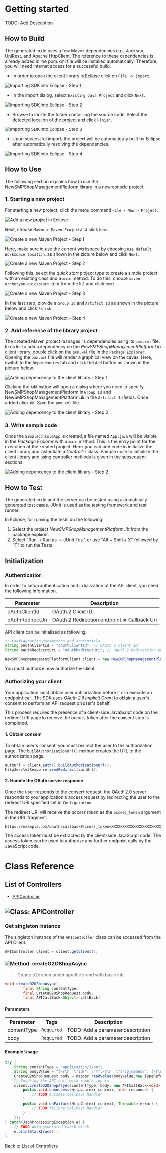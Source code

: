 # Getting started

TODO: Add Description

## How to Build

The generated code uses a few Maven dependencies e.g., Jackson, UniRest,
and Apache HttpClient. The reference to these dependencies is already
added in the pom.xml file will be installed automatically. Therefore,
you will need internet access for a successful build.

* In order to open the client library in Eclipse click on ``` File -> Import ```.

![Importing SDK into Eclipse - Step 1](https://apidocs.io/illustration/java?step=import0&workspaceFolder=New%20SMP%20%28Shop%20Management%20Platform%29-Java&workspaceName=NewSMPShopManagementPlatform&projectName=NewSMPShopManagementPlatformLib&rootNamespace=localhost)

* In the import dialog, select ``` Existing Java Project ``` and click ``` Next ```.

![Importing SDK into Eclipse - Step 2](https://apidocs.io/illustration/java?step=import1&workspaceFolder=New%20SMP%20%28Shop%20Management%20Platform%29-Java&workspaceName=NewSMPShopManagementPlatform&projectName=NewSMPShopManagementPlatformLib&rootNamespace=localhost)

* Browse to locate the folder containing the source code. Select the detected location of the project and click ``` Finish ```.

![Importing SDK into Eclipse - Step 3](https://apidocs.io/illustration/java?step=import2&workspaceFolder=New%20SMP%20%28Shop%20Management%20Platform%29-Java&workspaceName=NewSMPShopManagementPlatform&projectName=NewSMPShopManagementPlatformLib&rootNamespace=localhost)

* Upon successful import, the project will be automatically built by Eclipse after automatically resolving the dependencies.

![Importing SDK into Eclipse - Step 4](https://apidocs.io/illustration/java?step=import3&workspaceFolder=New%20SMP%20%28Shop%20Management%20Platform%29-Java&workspaceName=NewSMPShopManagementPlatform&projectName=NewSMPShopManagementPlatformLib&rootNamespace=localhost)

## How to Use

The following section explains how to use the NewSMPShopManagementPlatform library in a new console project.

### 1. Starting a new project

For starting a new project, click the menu command ``` File > New > Project ```.

![Add a new project in Eclipse](https://apidocs.io/illustration/java?step=createNewProject0&workspaceFolder=New%20SMP%20%28Shop%20Management%20Platform%29-Java&workspaceName=NewSMPShopManagementPlatform&projectName=NewSMPShopManagementPlatformLib&rootNamespace=localhost)

Next, choose ``` Maven > Maven Project ```and click ``` Next ```.

![Create a new Maven Project - Step 1](https://apidocs.io/illustration/java?step=createNewProject1&workspaceFolder=New%20SMP%20%28Shop%20Management%20Platform%29-Java&workspaceName=NewSMPShopManagementPlatform&projectName=NewSMPShopManagementPlatformLib&rootNamespace=localhost)

Here, make sure to use the current workspace by choosing ``` Use default Workspace location ```, as shown in the picture below and click ``` Next ```.

![Create a new Maven Project - Step 2](https://apidocs.io/illustration/java?step=createNewProject2&workspaceFolder=New%20SMP%20%28Shop%20Management%20Platform%29-Java&workspaceName=NewSMPShopManagementPlatform&projectName=NewSMPShopManagementPlatformLib&rootNamespace=localhost)

Following this, select the *quick start* project type to create a simple project with an existing class and a ``` main ``` method. To do this, choose ``` maven-archetype-quickstart ``` item from the list and click ``` Next ```.

![Create a new Maven Project - Step 3](https://apidocs.io/illustration/java?step=createNewProject3&workspaceFolder=New%20SMP%20%28Shop%20Management%20Platform%29-Java&workspaceName=NewSMPShopManagementPlatform&projectName=NewSMPShopManagementPlatformLib&rootNamespace=localhost)

In the last step, provide a ``` Group Id ``` and ``` Artifact Id ``` as shown in the picture below and click ``` Finish ```.

![Create a new Maven Project - Step 4](https://apidocs.io/illustration/java?step=createNewProject4&workspaceFolder=New%20SMP%20%28Shop%20Management%20Platform%29-Java&workspaceName=NewSMPShopManagementPlatform&projectName=NewSMPShopManagementPlatformLib&rootNamespace=localhost)

### 2. Add reference of the library project

The created Maven project manages its dependencies using its ``` pom.xml ``` file. In order to add a dependency on the *NewSMPShopManagementPlatformLib* client library, double click on the ``` pom.xml ``` file in the ``` Package Explorer ```. Opening the ``` pom.xml ``` file will render a graphical view on the cavas. Here, switch to the ``` Dependencies ``` tab and click the ``` Add ``` button as shown in the picture below.

![Adding dependency to the client library - Step 1](https://apidocs.io/illustration/java?step=testProject0&workspaceFolder=New%20SMP%20%28Shop%20Management%20Platform%29-Java&workspaceName=NewSMPShopManagementPlatform&projectName=NewSMPShopManagementPlatformLib&rootNamespace=localhost)

Clicking the ``` Add ``` button will open a dialog where you need to specify NewSMPShopManagementPlatform in ``` Group Id ``` and NewSMPShopManagementPlatformLib in the ``` Artifact Id ``` fields. Once added click ``` OK ```. Save the ``` pom.xml ``` file.

![Adding dependency to the client library - Step 2](https://apidocs.io/illustration/java?step=testProject1&workspaceFolder=New%20SMP%20%28Shop%20Management%20Platform%29-Java&workspaceName=NewSMPShopManagementPlatform&projectName=NewSMPShopManagementPlatformLib&rootNamespace=localhost)

### 3. Write sample code

Once the ``` SimpleConsoleApp ``` is created, a file named ``` App.java ``` will be visible in the *Package Explorer* with a ``` main ``` method. This is the entry point for the execution of the created project.
Here, you can add code to initialize the client library and instantiate a *Controller* class. Sample code to initialize the client library and using controller methods is given in the subsequent sections.

![Adding dependency to the client library - Step 2](https://apidocs.io/illustration/java?step=testProject2&workspaceFolder=New%20SMP%20%28Shop%20Management%20Platform%29-Java&workspaceName=NewSMPShopManagementPlatform&projectName=NewSMPShopManagementPlatformLib&rootNamespace=localhost)

## How to Test

The generated code and the server can be tested using automatically generated test cases. 
JUnit is used as the testing framework and test runner.

In Eclipse, for running the tests do the following:

1. Select the project *NewSMPShopManagementPlatformLib* from the package explorer.
2. Select "Run -> Run as -> JUnit Test" or use "Alt + Shift + X" followed by "T" to run the Tests.

## Initialization

### Authentication
In order to setup authentication and initialization of the API client, you need the following information.

| Parameter | Description |
|-----------|-------------|
| oAuthClientId | OAuth 2 Client ID |
| oAuthRedirectUri | OAuth 2 Redirection endpoint or Callback Uri |



API client can be initialized as following.

```java
// Configuration parameters and credentials
String oAuthClientId = "oAuthClientId"; // OAuth 2 Client ID
String oAuthRedirectUri = "oAuthRedirectUri"; // OAuth 2 Redirection endpoint or Callback Uri

NewSMPShopManagementPlatformClient client = new NewSMPShopManagementPlatformClient(oAuthClientId, oAuthRedirectUri);
```

You must authorize now authorize the client.

### Authorizing your client

Your application must obtain user authorization before it can execute an endpoint call.
The SDK uses *OAuth 2.0 Implicit Grant* to obtain a user's consent to perform an API request on user's behalf.

This process requires the presence of a client-side JavaScript code on the redirect URI page to 
receive the *access token* after the consent step is completed.

#### 1. Obtain consent

To obtain user's consent, you must redirect the user to the authorization page.
The `buildAuthorizationUrl()` method creates the URL to the authorization page.

```java
authUrl = client.auth().buildAuthorizationUrl();
httpServletResponse.sendRedirect(authUrl);
```

#### 2. Handle the OAuth server response

Once the user responds to the consent request, the OAuth 2.0 server responds to your application's access request by redirecting the user to the redirect URI specified set in `Configuration`.

The redirect URI will receive the *access token* as the `access_token` argument in the URL fragment.

```
https://example.com/oauth/callback#access_token=XXXXXXXXXXXXXXXXXXXXXXXXX
```

The access token must be extracted by the client-side JavaScript code. The access token can be used to authorize any further endpoint calls by the JavaScript code.



# Class Reference

## <a name="list_of_controllers"></a>List of Controllers

* [APIController](#api_controller)

## <a name="api_controller"></a>![Class: ](https://apidocs.io/img/class.png "localhost.controllers.APIController") APIController

### Get singleton instance

The singleton instance of the ``` APIController ``` class can be accessed from the API Client.

```java
APIController client = client.getClient();
```

### <a name="create_o2_o_shop_async"></a>![Method: ](https://apidocs.io/img/method.png "localhost.controllers.APIController.createO2OShopAsync") createO2OShopAsync

> Create o2o shop under sprcific brand with basic info


```java
void createO2OShopAsync(
        final String contentType,
        final CreateO2OShopRequest body,
        final APICallBack<Object> callBack)
```

#### Parameters

| Parameter | Tags | Description |
|-----------|------|-------------|
| contentType |  ``` Required ```  | TODO: Add a parameter description |
| body |  ``` Required ```  | TODO: Add a parameter description |


#### Example Usage

```java
try {
    String contentType = "application/json";
    String bodyValue = "{\r\n  \"id\": \"\",\r\n  \"shop_names\": {\r\n    \"default\": \"เรารักลุงสาขาบางนา\",\r\n    \"th\": \"เรารักลุงสาขาบางนา\",\r\n    \"en\": \"We love uncle @Bangna\",\r\n    \"cn\": \"我們愛叔叔在邦納開槍\",\r\n    \"jp\": \"\",\r\n    \"kr\": \"우리는 Bangna에서 삼촌 총을 사랑합니다\"\r\n  },\r\n  \"shop_types\": [\r\n    \"OFFLINE\",\r\n    \"ONLINE\"\r\n  ],\r\n  \"shop_categories\": [\r\n    \"FOOD\",\r\n    \"SERVICE\"\r\n  ],\r\n  \"shop_addresses\": {\r\n    \"full_address\": \"123/22 ถนนบางนา แขวงบางนา เขตบางนา กทม 10260\",\r\n    \"country\": {\r\n      \"name\": \"Thailand\",\r\n      \"country_code\": \"TH\"\r\n    },\r\n    \"city\": {\r\n      \"name\": \"Bangkok\",\r\n      \"HS_code\": \"BKK\"\r\n    },\r\n    \"district\": \"Bangna\",\r\n    \"postcode\": \"10260\",\r\n    \"geolocation\": \"13.6601781,100.6254328\"\r\n  },\r\n  \"shop_contacts\": [\r\n    {\r\n      \"full_name\": \"คุณปริญญา นามสมมติ\",\r\n      \"phone\": \"0912345678\"\r\n    }\r\n  ],\r\n  \"shop_details\": {\r\n    \"short_description\": \"\",\r\n    \"full_description\": \"\",\r\n    \"open_hours\": {\r\n      \"sun\": \"8.00AM-7:00PM\",\r\n      \"mon\": \"\",\r\n      \"tue\": \"8.00AM-7:00PM\",\r\n      \"wed\": \"8.00AM-7:00PM\",\r\n      \"thu\": \"8.00AM-7:00PM\",\r\n      \"fri\": \"8.00AM-7:00PM\",\r\n      \"sat\": \"8.00AM-7:00PM\"\r\n    },\r\n    \"rating\": {\r\n      \"point\": \"85.33\",\r\n      \"star\": \"4.2\"\r\n    }\r\n  },\r\n  \"shop_status\": \"ACTIVE\"\r\n}";
    CreateO2OShopRequest body = mapper.readValue(bodyValue,new TypeReference<CreateO2OShopRequest> (){});
    // Invoking the API call with sample inputs
    client.createO2OShopAsync(contentType, body, new APICallBack<void>() {
        public void onSuccess(HttpContext context, void response) {
            // TODO success callback handler
        }
        public void onFailure(HttpContext context, Throwable error) {
            // TODO failure callback handler
        }
    });
} catch(JsonProcessingException e) {
    // TODO Auto-generated catch block
    e.printStackTrace();
}
```


[Back to List of Controllers](#list_of_controllers)



